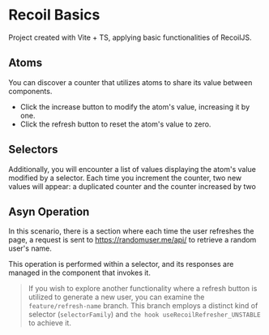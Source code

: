 # Recoil Basics

Project created with Vite + TS, applying basic functionalities of RecoilJS.

## Atoms

You can discover a counter that utilizes atoms to share its value between components.

- Click the increase button to modify the atom's value, increasing it by one.
- Click the refresh button to reset the atom's value to zero.

## Selectors

Additionally, you will encounter a list of values displaying the atom's value modified by a selector. Each time you increment the counter, two new values will appear: a duplicated counter and the counter increased by two

## Asyn Operation

In this scenario, there is a section where each time the user refreshes the page, a request is sent to https://randomuser.me/api/ to retrieve a random user's name.

This operation is performed within a selector, and its responses are managed in the component that invokes it.

> If you wish to explore another functionality where a refresh button is utilized to generate a new user, you can examine the `feature/refresh-name` branch. This branch employs a distinct kind of selector (`selectorFamily`) and `the hook useRecoilRefresher_UNSTABLE` to achieve it.